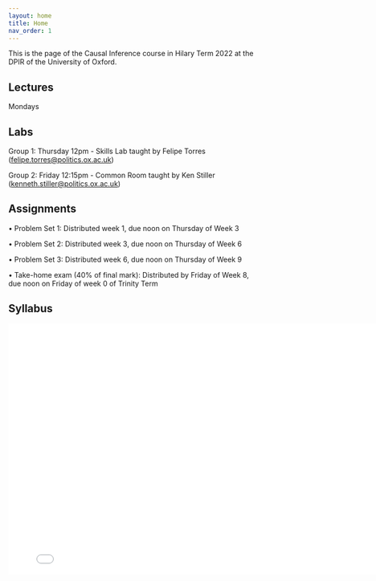 ```yaml
---
layout: home
title: Home
nav_order: 1
---
```




This is the page of the Causal Inference course in Hilary Term 2022 at the DPIR of the University of Oxford.

## Lectures

Mondays 

## Labs

Group 1: Thursday 12pm - Skills Lab taught by Felipe Torres (felipe.torres@politics.ox.ac.uk)

Group 2: Friday 12:15pm - Common Room taught by Ken Stiller (kenneth.stiller@politics.ox.ac.uk)


## Assignments

• Problem Set 1: Distributed week 1, due noon on Thursday of Week 3

• Problem Set 2: Distributed week 3, due noon on Thursday of Week 6

• Problem Set 3: Distributed week 6, due noon on Thursday of Week 9

• Take-home exam (40% of final mark): Distributed by Friday of Week 8, due noon on Friday of week 0 of
Trinity Term


## Syllabus


<embed src="ci_HT22_syllabus.pdf" width="800" height="500" 
 type="application/pdf">
